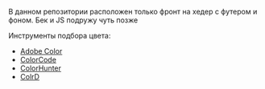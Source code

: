 В данном репозитории расположен только фронт на хедер с футером и фоном. Бек и JS подружу чуть позже

Инструменты подбора цвета:
- [Adobe Color](https://color.adobe.com/ru/create/color-wheel)
- [ColorCode](https://www.toptal.com/designers/colourcode)
- [ColorHunter](https://www.colorhunter.com/)
- [ColrD](http://colrd.com/)
